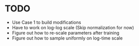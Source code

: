 # TODO

- Use Case 1 to build modifications
- Have to work on log-log scale (Skip normalization for now)
- Figure out how to re-scale parameters after training
- Figure out how to sample uniformly on log-time scale
